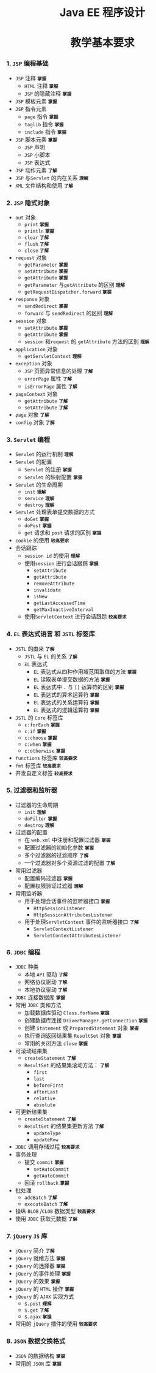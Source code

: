 # <center>Java EE 程序设计</center>
# <center>教学基本要求</center>

### 1. `JSP` 编程基础
- `JSP` 注释 **`掌握`**
    - `HTML` 注释 **`掌握`**
    - `JSP` 的隐藏注释 **`掌握`**
- `JSP` 模板元素 **`掌握`**
- `JSP` 指令元素
    - `page` 指令 **`掌握`**
    - `taglib` 指令 **`掌握`**
    - `include` 指令 **`掌握`**
- `JSP` 脚本元素 **`掌握`**
    - `JSP` 声明
    - `JSP` 小脚本
    - `JSP` 表达式
- `JSP` 动作元素 **`了解`** 
- `JSP` 与`Servlet` 的内在关系 **`理解`**
- `XML` 文件结构和使用 **`了解`**

### 2. `JSP` 隐式对象
- `out` 对象
  - `print`  **`掌握`**
  - `println`  **`掌握`**
  - `clear`  **`了解`**
  - `flush`  **`了解`**
  - `close`  **`了解`**
- `request` 对象
  - `getParameter`  **`掌握`**
  - `setAttribute`  **`掌握`**
  - `getAttribute`  **`掌握`**
  - `getParameter` 与`getAttribute` 的区别 **`理解`**
  - `getRequestDispatcher.forward`  **`掌握`**
- `response` 对象
  - `sendRedirect`  **`掌握`**
  - `forward` 与 `sendRedirect` 的区别 **`理解`**
- `session` 对象
  - `setAttribute`  **`掌握`**
  - `getAttribute`  **`掌握`**
  - `session` 和`request` 的 `getAttribute` 方法的区别 **`理解`**
- `application` 对象
  - `getServletContext` **`理解`**
- `exception` 对象
  - `JSP` 页面异常信息的处理 **`了解`**
  - `errorPage` 属性 **`了解`**
  - `isErrorPage` 属性 **`了解`**
- `pageContext` 对象
  - `getAttribute` **`了解`**
  - `setAttribute` **`了解`**
- `page` 对象 **`了解`**
- `config` 对象 **`了解`**

### 3. `Servlet` 编程
- `Servlet` 的运行机制 **`理解`**
- `Servlet` 的配置
  - `Servlet` 的注册 **`掌握`**
  - `Servlet` 的映射配置 **`掌握`**
- `Servlet` 的生命周期
  - `init` **`理解`**
  - `service` **`理解`**
  - `destroy` **`理解`**	
- `Servlet` 处理表单提交数据的方式
  - `doGet` **`掌握`**
  - `doPost` **`掌握`**
  - `get` 请求和 `post` 请求的区别 **`掌握`**
- `cookie` 的使用 **`较高要求`**
- 会话跟踪
  - `session id` 的使用 **`理解`**
  - 使用`session` 进行会话跟踪 **`掌握`**
    - `setAttribute` 
    - `getAttribute` 
    - `removeAttribute` 
    - `invalidate` 
    - `isNew` 
    - `getLastAccessedTime` 
    - `getMaxInactiveInterval` 
  - 使用`ServletContext` 进行会话跟踪 **`较高要求`**
  
### 4. `EL` 表达式语言 和 `JSTL` 标签库 
- `JSTL` 的由来 **`了解`**
  - `JSTL` 与 `EL` 的关系 **`了解`**
  - `EL` 表达式
    - `EL` 表达式从四种作用域范围取值的方法 **`掌握`**
    - `EL` 读取表单提交数据的方法 **`掌握`**
    - `EL` 表达式中 `.` 与 `[]` 运算符的区别 **`掌握`**
    - `EL` 表达式的算术运算符 **`掌握`**
    - `EL` 表达式的关系运算符 **`掌握`**
    - `EL` 表达式的逻辑运算符 **`掌握`**
- `JSTL` 的 `Core` 标签库
  - `c:forEach` **`掌握`**
  - `c:if` **`掌握`**
  - `c:choose` **`掌握`**
  - `c:when` **`掌握`**
  - `c:otherwise` **`掌握`**
- `functions` 标签库 **`较高要求`**
- `fmt` 标签库 **`较高要求`**
- 开发自定义标签 **`较高要求`**

### 5. 过滤器和监听器
- 过滤器的生命周期
  - `init`  **`理解`**
  - `doFilter` **`掌握`**
  - `destroy`  **`理解`**
- 过滤器的配置
  - 在 `web.xml` 中注册和配置过滤器 **`掌握`**
  - 配置过滤器的初始化参数 **`掌握`**
  - 多个过滤器的过滤顺序 **`了解`**
  - 一个过滤器对多个资源过滤的配置 **`了解`**
- 常用过滤器
  - 配置编码过滤器 **`掌握`**
  - 配置权限验证过滤器 **`理解`**
- 常用监听器
  - 用于处理会话事件的监听器接口 **`掌握`**
    - `HttpSessionListener` 
    - `HttpSessionAttributesListener` 
  - 用于处理`ServletContext` 事件的监听器接口 **`了解`**
    - `ServletContextListener` 
    - `ServletContextAttributesListener` 
    
### 6. `JDBC` 编程
- `JDBC` 种类
  - 本地 `API` 驱动 **`了解`**
  - 网络协议驱动 **`了解`**
  - 本地协议驱动 **`了解`**
- `JDBC` 连接数据库 **`掌握`**
- 常用 `JDBC` 类和方法
  - 加载数据库驱动 `Class.forName` **`掌握`**
  - 创建数据库连接 `DriverManager.getConnection` **`掌握`**
  - 创建 `Statement` 或 `PreparedStatement` 对象 **`掌握`**
  - 执行查询返回结果集 `ResultSet` 对象 **`掌握`**
  - 常用的关闭方法 `close` **`掌握`**
- 可滚动结果集
  - `createStatement` **`了解`**
  - `ResultSet` 的结果集滚动方法： **`了解`**
    - `first` 
    - `last` 
    - `beforeFirst` 
    - `afterLast` 
    - `relative` 
    - `absolute` 
- 可更新结果集
  - `createStatement`  **`了解`**
  - `ResultSet` 的结果集更新方法 **`了解`**
    - `updateType` 
    - `updateRow` 
- `JDBC` 调用存储过程 **`较高要求`**
- 事务处理
  - 提交 `commit` **`掌握`**
    - `setAutoCommit` 
    - `getAutoCommit` 
  - 回滚 `rollback` **`掌握`**
- 批处理
  - `addBatch`  **`了解`**
  - `executeBatch`  **`了解`**
- 操纵 `BLOB` /`CLOB` 数据类型 **`较高要求`**
- 使用 `JDBC` 获取元数据 **`了解`**

### 7. `jQuery` `JS` 库
- `jQuery` 简介 **`了解`**
- `jQuery` 就绪方法 **`掌握`**
- `jQuery` 的选择器 **`掌握`**
- `jQuery` 的事件处理 **`掌握`**
- `jQuery` 的效果 **`掌握`**
- `jQuery` 的 `HTML` 操作 **`掌握`**
- `jQuery` 的 `AJAX` 实现方式
  - `$.post`  **`理解`**
  - `$.get`  **`了解`**
  - `$.ajax`  **`掌握`**
- 常用的 `jQuery` 插件的使用 **`较高要求`**

### 8. `JSON` 数据交换格式
- `JSON` 的数据结构 **`掌握`**
- 常用的 `JSON` 库 **`掌握`**